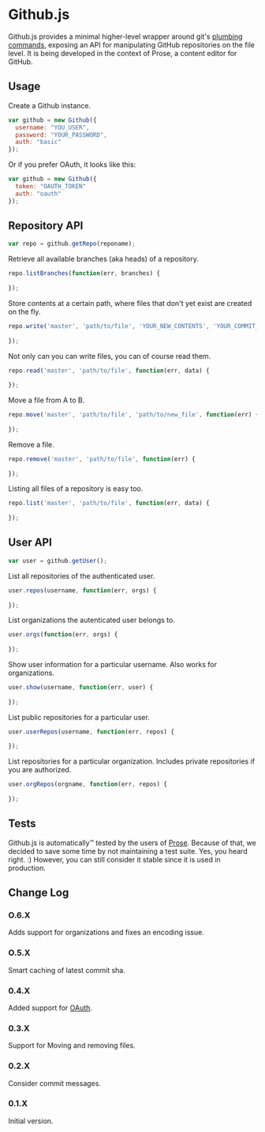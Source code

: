 # Github.js

Github.js provides a minimal higher-level wrapper around git's [plumbing commands](http://git-scm.com/book/en/Git-Internals-Plumbing-and-Porcelain), exposing an API for manipulating GitHub repositories on the file level. It is being developed in the context of Prose, a content editor for GitHub.

## Usage

Create a Github instance.

```js
var github = new Github({
  username: "YOU_USER",
  password: "YOUR_PASSWORD",
  auth: "basic"
});
```

Or if you prefer OAuth, it looks like this:

```js
var github = new Github({
  token: "OAUTH_TOKEN"
  auth: "oauth"
});
```

## Repository API


```js
var repo = github.getRepo(reponame);
```

Retrieve all available branches (aka heads) of a repository.

```js
repo.listBranches(function(err, branches) {
  
});
```

Store contents at a certain path, where files that don't yet exist are created on the fly.

```js
repo.write('master', 'path/to/file', 'YOUR_NEW_CONTENTS', 'YOUR_COMMIT_MESSAGE', function(err) {
  
});
```

Not only can you can write files, you can of course read them.

```js
repo.read('master', 'path/to/file', function(err, data) {
  
});
```

Move a file from A to B.

```js
repo.move('master', 'path/to/file', 'path/to/new_file', function(err) {
  
});
```

Remove a file.

```js
repo.remove('master', 'path/to/file', function(err) {
  
});
```

Listing all files of a repository is easy too.

```js
repo.list('master', 'path/to/file', function(err, data) {
  
});
```

## User API


```js
var user = github.getUser();
```

List all repositories of the authenticated user.

```js
user.repos(username, function(err, orgs) {
  
});
```

List organizations the autenticated user belongs to.

```js
user.orgs(function(err, orgs) {
  
});
```

Show user information for a particular username. Also works for organizations.

```js
user.show(username, function(err, user) {
  
});
```

List public repositories for a particular user.

```js
user.userRepos(username, function(err, repos) {
  
});
```

List repositories for a particular organization. Includes private repositories if you are authorized.

```js
user.orgRepos(orgname, function(err, repos) {
  
});
```

## Tests

Github.js is automatically™ tested by the users of [Prose](http://prose.io). Because of that, we decided to save some time by not maintaining a test suite. Yes, you heard right. :) However, you can still consider it stable since it is used in production.


## Change Log

### O.6.X

Adds support for organizations and fixes an encoding issue.

### O.5.X

Smart caching of latest commit sha. 

### 0.4.X

Added support for [OAuth](http://developer.github.com/v3/oauth/).

### 0.3.X

Support for Moving and removing files.

### 0.2.X

Consider commit messages.

### 0.1.X

Initial version.